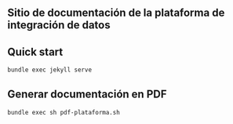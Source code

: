 ## Sitio de documentación de la plataforma de integración de datos
## Quick start

````sh
bundle exec jekyll serve
````

## Generar documentación en PDF

````sh
bundle exec sh pdf-plataforma.sh
````
